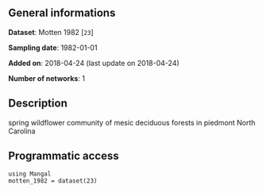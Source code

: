 ## General informations

**Dataset**: Motten 1982 [`23`]

**Sampling date**: 1982-01-01

**Added on**: 2018-04-24 (last update on 2018-04-24)

**Number of networks**: 1

## Description

spring wildflower community of mesic deciduous forests in piedmont North Carolina

## Programmatic access

    using Mangal
    motten_1982 = dataset(23)

